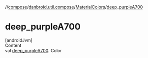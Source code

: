 //[compose](../../../index.md)/[danbroid.util.compose](../index.md)/[MaterialColors](index.md)/[deep_purpleA700](deep_purple-a700.md)



# deep_purpleA700  
[androidJvm]  
Content  
val [deep_purpleA700](deep_purple-a700.md): Color  



